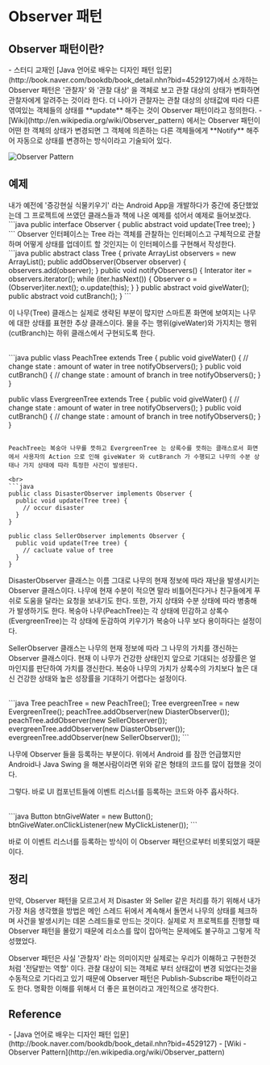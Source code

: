 <h1>Observer 패턴</h1>

<h2>Observer 패턴이란?</h2>
- 스터디 교재인 [Java 언어로 배우는 디자인 패턴 입문](http://book.naver.com/bookdb/book_detail.nhn?bid=4529127)에서 소개하는 Observer 패턴은 '관찰자' 와 '관찰 대상' 을 객체로 보고 관찰 대상의 상태가 변화하면 관찰자에게 알려주는 것이라 한다. 더 나아가 관찰자는 관찰 대상의 상태값에 따라 다른 엮여있는 객체들의 상태를 **update** 해주는 것이 Observer 패턴이라고 정의한다.
- [Wiki](http://en.wikipedia.org/wiki/Observer_pattern) 에서는 Observer 패턴이 어떤 한 객체의 상태가 변경되면 그 객체에 의존하는 다른 객체들에게 **Notify** 해주어 자동으로 상태를 변경하는 방식이라고 기술되어 있다.


![Observer Pattern](http://upload.wikimedia.org/wikipedia/commons/thumb/8/8d/Observer.svg/854px-Observer.svg.png "출처: http://en.wikipedia.org/wiki/Observer_pattern")



<h2>예제</h2>
내가 예전에 '증강현실 식물키우기' 라는 Android App을 개발하다가 중간에 중단했었는데 그 프로젝트에 쓰였던 클래스들과 책에 나온 예제를 섞어서 예제로 들어보겠다. 

<br>
```java
public interface Observer {
 public abstract void update(Tree tree);
}
```
Observer 인터페이스는 Tree 라는 객체를 관찰하는 인터페이스고 구체적으로 관찰하며 어떻게 상태를 업데이트 할 것인지는 이 인터페이스를 구현해서 작성한다.

<br>
```java
public abstract class Tree {
 private ArrayList<Observer> observers = new ArrayList<Observer>();
 public addObserver(Observer observer) {
  observers.add(observer);
 }
 public void notifyObservers() {
  Interator iter = observers.iterator();
  while (iter.hasNext()) {
   Observer o = (Observer)iter.next();
   o.update(this);
  }
 }
 public abstract void giveWater();
 public abstract void cutBranch();
}
```

이 나무(Tree) 클래스는 실제로 생략된 부분이 많지만 스마트폰 화면에 보여지는 나무에 대한 상태를 표현한 추상 클래스이다. 물을 주는 행위(giveWater)와 가지치는 행위(cutBranch)는 하위 클래스에서 구현되도록 한다.

<br>
```java
public vlass PeachTree extends Tree {
  public void giveWater() {
    // change state : amount of water in tree
    notifyObservers();
  }
  public void cutBranch() {
    // change state : amount of branch in tree
    notifyObservers();
  }
}

public vlass EvergreenTree extends Tree {
  public void giveWater() {
    // change state : amount of water in tree
    notifyObservers();
  }
  public void cutBranch() {
    // change state : amount of branch in tree
    notifyObservers();
  }
}
```

PeachTree는 복숭아 나무를 뜻하고 EvergreenTree 는 상록수를 뜻하는 클래스로서 화면에서 사용자의 Action 으로 인해 giveWater 와 cutBranch 가 수행되고 나무의 수분 상태나 가지 상태에 따라 특정한 사건이 발생된다.

<br>
```java
public class DisasterObserver implements Observer {
  public void update(Tree tree) {
    // occur disaster
  }
}

public class SellerObserver implements Observer {
  public void update(Tree tree) {
    // cacluate value of tree
  }
}
```

DisasterObserver 클래스는 이름 그대로 나무의 현재 정보에 따라 재난을 발생시키는 Observer 클래스이다. 나무에 현재 수분이 적으면 말라 비틀어진다거나 친구들에게 푸쉬로 도움을 달라는 요청을 보내기도 한다. 또한, 가지 상태와 수분 상태에 따라 병충해가 발생하기도 한다. 복숭아 나무(PeachTree)는 각 상태에 민감하고 상록수(EvergreenTree)는 각 상태에 둔감하여 키우기가 복숭아 나무 보다 용이하다는 설정이다.

SellerObserver 클래스는 나무의 현재 정보에 따라 그 나무의 가치를 갱신하는 Observer 클래스이다. 현재 이 나무가 건강한 상태인지 앞으로 기대되는 성장률은 얼마인지를 판단하여 가치를 갱신한다. 복숭아 나무의 가치가 상록수의 가치보다 높은 대신 건강한 상태와 높은 성장률을 기대하기 어렵다는 설정이다.

<br>
```java
Tree peachTree = new PeachTree();
Tree evergreenTree = new EvergreenTree();
peachTree.addObserver(new DiasterObserver());
peachTree.addObserver(new SellerObserver());
evergreenTree.addObserver(new DiasterObserver());
evergreenTree.addObserver(new SellerObserver());
```

나무에 Observer 들을 등록하는 부분이다. 위에서 Android 를 잠깐 언급했지만 Android나 Java Swing 을 해본사람이라면 위와 같은 형태의 코드를 많이 접했을 것이다.

그렇다. 바로 UI 컴포넌트들에 이벤트 리스너를 등록하는 코드와 아주 흡사하다.

<br>
```java
Button btnGiveWater = new Button();
btnGiveWater.onClickListener(new MyClickListener());
```

바로 이 이벤트 리스너를 등록하는 방식이 이 Observer 패턴으로부터 비롯되었기 때문이다.


<h2>정리</h2>
만약, Observer 패턴을 모르고서 저 Disaster 와 Seller 같은 처리를 하기 위해서 내가 가장 처음 생각했을 방법은 메인 스레드 뒤에서 계속해서 돌면서 나무의 상태를 체크하며 사건을 발생시키는 데몬 스레드들로 만드는 것이다. 실제로 저 프로젝트를 진행할 때 Observer 패턴을 몰랐기 때문에 리소스를 많이 잡아먹는 문제에도 불구하고 그렇게 작성했었다. 

Observer 패턴은 사실 '관찰자' 라는 의미이지만 실제로는 우리가 이해하고 구현한것처럼 '전달받는 역할' 이다. 관찰 대상이 되는 객체로 부터 상태값이 변경 되었다는것을 수동적으로 기다리고 있기 때문에 Observer 패턴은 Publish-Subscribe 패턴이라고도 한다. 명확한 이해를 위해서 더 좋은 표현이라고 개인적으로 생각한다.



<h2>Reference</h2>
 - [Java 언어로 배우는 디자인 패턴 입문](http://book.naver.com/bookdb/book_detail.nhn?bid=4529127)
 - [Wiki - Observer Pattern](http://en.wikipedia.org/wiki/Observer_pattern)
